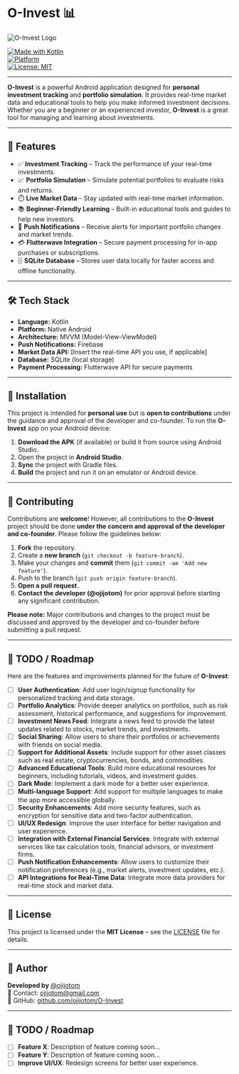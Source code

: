 # O-Invest 📊  
![O-Invest Logo](https://github.com/ojijotom/O-Invest/raw/main/logo.png)  <!-- Logo image from GitHub -->

[![Made with Kotlin](https://img.shields.io/badge/Made%20with-Kotlin-7f52ff?style=for-the-badge&logo=kotlin)](https://kotlinlang.org/)  
[![Platform](https://img.shields.io/badge/Platform-Android-green?style=for-the-badge&logo=android)]()  
[![License: MIT](https://img.shields.io/badge/License-MIT-yellow?style=for-the-badge)](LICENSE)

---

**O-Invest** is a powerful Android application designed for **personal investment tracking** and **portfolio simulation**. It provides real-time market data and educational tools to help you make informed investment decisions. Whether you are a beginner or an experienced investor, **O-Invest** is a great tool for managing and learning about investments.

---

## 🚀 Features

- ✅ **Investment Tracking** – Track the performance of your real-time investments.
- 📈 **Portfolio Simulation** – Simulate potential portfolios to evaluate risks and returns.
- ⏱️ **Live Market Data** – Stay updated with real-time market information.
- 📚 **Beginner-Friendly Learning** – Built-in educational tools and guides to help new investors.
- 🔔 **Push Notifications** – Receive alerts for important portfolio changes and market trends.
- 💳 **Flutterwave Integration** – Secure payment processing for in-app purchases or subscriptions.
- 🗄️ **SQLite Database** – Stores user data locally for faster access and offline functionality.

---

## 🛠 Tech Stack

- **Language:** Kotlin  
- **Platform:** Native Android  
- **Architecture:** MVVM (Model-View-ViewModel)  
- **Push Notifications:** Firebase  
- **Market Data API:** [Insert the real-time API you use, if applicable]  
- **Database:** SQLite (local storage)  
- **Payment Processing:** Flutterwave API for secure payments  

---

## 📲 Installation

This project is intended for **personal use** but is **open to contributions** under the guidance and approval of the developer and co-founder. To run the **O-Invest** app on your Android device:

1. **Download the APK** (if available) or build it from source using Android Studio.
2. Open the project in **Android Studio**.
3. **Sync** the project with Gradle files.
4. **Build** the project and run it on an emulator or Android device.

---

## 🤝 Contributing

Contributions are **welcome**! However, all contributions to the **O-Invest** project should be done **under the concern and approval of the developer and co-founder**. Please follow the guidelines below:

1. **Fork** the repository.
2. Create a **new branch** (`git checkout -b feature-branch`).
3. Make your changes and **commit** them (`git commit -am 'Add new feature'`).
4. Push to the branch (`git push origin feature-branch`).
5. **Open a pull request**.
6. **Contact the developer (@ojijotom)** for prior approval before starting any significant contribution.

**Please note:** Major contributions and changes to the project must be discussed and approved by the developer and co-founder before submitting a pull request.

---

## 🔧 TODO / Roadmap

Here are the features and improvements planned for the future of **O-Invest**:

- [ ] **User Authentication**: Add user login/signup functionality for personalized tracking and data storage.
- [ ] **Portfolio Analytics**: Provide deeper analytics on portfolios, such as risk assessment, historical performance, and suggestions for improvement.
- [ ] **Investment News Feed**: Integrate a news feed to provide the latest updates related to stocks, market trends, and investments.
- [ ] **Social Sharing**: Allow users to share their portfolios or achievements with friends on social media.
- [ ] **Support for Additional Assets**: Include support for other asset classes such as real estate, cryptocurrencies, bonds, and commodities.
- [ ] **Advanced Educational Tools**: Build more educational resources for beginners, including tutorials, videos, and investment guides.
- [ ] **Dark Mode**: Implement a dark mode for a better user experience.
- [ ] **Multi-language Support**: Add support for multiple languages to make the app more accessible globally.
- [ ] **Security Enhancements**: Add more security features, such as encryption for sensitive data and two-factor authentication.
- [ ] **UI/UX Redesign**: Improve the user interface for better navigation and user experience.
- [ ] **Integration with External Financial Services**: Integrate with external services like tax calculation tools, financial advisors, or investment firms.
- [ ] **Push Notification Enhancements**: Allow users to customize their notification preferences (e.g., market alerts, investment updates, etc.).
- [ ] **API Integrations for Real-Time Data**: Integrate more data providers for real-time stock and market data.

---

## 📄 License

This project is licensed under the **MIT License** – see the [LICENSE](LICENSE) file for details.

---

## 👤 Author

**Developed by** [@ojijotom](https://github.com/ojijotom)  
📧 Contact: ojijotom@gmail.com  
🔗 GitHub: [github.com/ojijotom/O-Invest](https://github.com/ojijotom/O-Invest)

---

## 🔧 TODO / Roadmap

- [ ] **Feature X**: Description of feature coming soon...
- [ ] **Feature Y**: Description of feature coming soon...
- [ ] **Improve UI/UX**: Redesign screens for better user experience.
